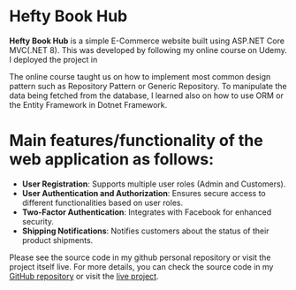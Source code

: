 # Hefty Book Hub

**Hefty Book Hub** is a simple E-Commerce website built using ASP.NET Core MVC(.NET 8). This was developed by following my online course on Udemy. I deployed the project in

The online course taught us on how to implement most common design pattern such as Repository Pattern or Generic Repository. To manipulate the data being fetched from the database, I learned also on how to use ORM or the Entity Framework in Dotnet Framework.

# Main features/functionality of the web application as follows:

- **User Registration**: Supports multiple user roles (Admin and Customers).
- **User Authentication and Authorization**: Ensures secure access to different functionalities based on user roles.
- **Two-Factor Authentication**: Integrates with Facebook for enhanced security.
- **Shipping Notifications**: Notifies customers about the status of their product shipments.

Please see the source code in my github personal repository or visit the project itself live.
For more details, you can check the source code in my [GitHub repository]((https://github.com/sivatejachakka/HeftyHubStore)) or visit the [live project](your-live-link).
